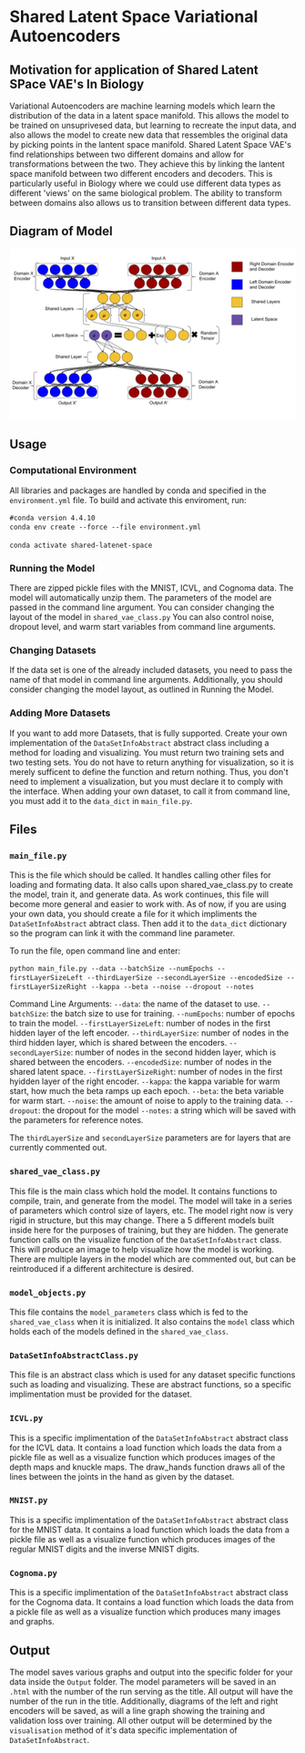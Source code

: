 # Shared Latent Space Variational Autoencoders

## Motivation for application of Shared Latent SPace VAE's In Biology

Variational Autoencoders are machine learning models which learn the distribution of the data in a latent space manifold.
This allows the model to be trained on unsuprivesed data, but learning to recreate the input data, and also allows the model to
create new data that ressembles the original data by picking points in the lantent space manifold.
Shared Latent Space VAE's find relationships between two different domains and allow for transformations between the two.
They achieve this by linking the lantent space manifold between two different encoders and decoders.
This is particularly useful in Biology where we could use different data types as different 'views'
on the same biological problem.
The ability to transform between domains also allows us to transition between different data types.

## Diagram of Model
![Alt text](Shared_Latent_Space_VAE.png)

## Usage

### Computational Environment

All libraries and packages are handled by conda and specified in the `environment.yml` file.
To build and activate this enviroment, run:
```
#conda version 4.4.10
conda env create --force --file environment.yml

conda activate shared-latenet-space
```

### Running the Model

There are zipped pickle files with the MNIST, ICVL, and Cognoma data. The model will automatically unzip them.
The parameters of the model are passed in the command line argument.
You can consider changing the layout of the model in `shared_vae_class.py`
You can also control noise, dropout level, and warm start variables from command line arguments.

### Changing Datasets

If the data set is one of the already included datasets, you need to pass the name of that model in command line arguments.
Additionally, you should consider changing the model layout, as outlined in Running the Model.

### Adding More Datasets

If you want to add more Datasets, that is fully supported.
Create your own implementation of the `DataSetInfoAbstract` abstract class including a method for loading and visualizing.
You must return two training sets and two testing sets.
You do not have to return anything for visualization, so it is merely sufficent to define the function and return nothing.
Thus, you don't need to implement a visualization, but you must declare it to comply with the interface. 
When adding your own dataset, to call it from command line, you must add it to the `data_dict` in `main_file.py`.

## Files

### `main_file.py`

This is the file which should be called.
It handles calling other files for loading and formating data.
It also calls upon shared_vae_class.py to create the model, train it, and generate data.
As work continues, this file will become more general and easier to work with.
As of now, if you are using your own data, you should create a file for it which impliments the `DataSetInfoAbstract` abtract class.
Then add it to the `data_dict` dictionary so the program can link it with the command line parameter.

To run the file, open command line and enter:
```
python main_file.py --data --batchSize --numEpochs --firstLayerSizeLeft --thirdLayerSize --secondLayerSize --encodedSize --firstLayerSizeRight --kappa --beta --noise --dropout --notes
```
Command Line Arguments:
`--data`: the name of the dataset to use.
`--batchSize`: the batch size to use for training.
`--numEpochs`: number of epochs to train the model.
`--firstLayerSizeLeft`: number of nodes in the first hidden layer of the left encoder.
`--thirdLayerSize`: number of nodes in the third hidden layer, which is shared between the encoders.
`--secondLayerSize`: number of nodes in the second hidden layer, which is shared between the encoders.
`--encodedSize`: number of nodes in the shared latent space.
`--firstLayerSizeRight`: number of nodes in the first hyidden layer of the right encoder.
`--kappa`: the kappa variable for warm start, how much the beta ramps up each epoch.
`--beta`: the beta variable for warm start.
`--noise`: the amount of noise to apply to the training data.
`--dropout`: the dropout for the model
`--notes`: a string which will be saved with the parameters for reference notes.


The `thirdLayerSize` and `secondLayerSize` parameters are for layers that are currently commented out.
### `shared_vae_class.py`

This file is the main class which hold the model.
It contains functions to compile, train, and generate from the model.
The model will take in a series of parameters which control size of layers, etc.
The model right now is very rigid in structure, but this may change.
There a 5 different models built inside here for the purposes of training, but they are hidden.
The generate function calls on the visualize function of the `DataSetInfoAbstract` class.
This will produce an image to help visualize how the model is working.
There are multiple layers in the model which are commented out, but can be reintroduced if a different
architecture is desired.

### `model_objects.py`

This file contains the `model_parameters` class which is fed to the `shared_vae_class` when it is initialized.
It also contains the `model` class which holds each of the models defined in the `shared_vae_class`.

### `DataSetInfoAbstractClass.py`

This file is an abstract class which is used for any dataset specific functions such as loading and visualizing.
These are abstract functions, so a specific implimentation must be provided for the dataset.

### `ICVL.py`

This is a specific implimentation of the `DataSetInfoAbstract` abstract class for the ICVL data.
It contains a load function which loads the data from a pickle file as well as a visualize function which produces images of the depth maps and knuckle maps.
The draw_hands function draws all of the lines between the joints in the hand as given by the dataset. 

### `MNIST.py`

This is a specific implimentation of the `DataSetInfoAbstract` abstract class for the MNIST data.
It contains a load function which loads the data from a pickle file as well as a visualize function which produces images of the regular MNIST digits and the inverse MNIST digits.

### `Cognoma.py`

This is a specific implimentation of the `DataSetInfoAbstract` abstract class for the Cognoma data.
It contains a load function which loads the data from a pickle file as well as a visualize function which produces many images and graphs.

## Output

The model saves various graphs and output into the specific folder for your data inside the `Output` folder. The model parameters will be saved in an `.html` with the number of the run serving as the title. All output will have the number of the run in the title. Additionally, diagrams of the left and right encoders will be saved, as will a line graph showing the training and validation loss over training. All other output will be determined by the `visualisation` method of it's data specific implementation of `DataSetInfoAbstract`.